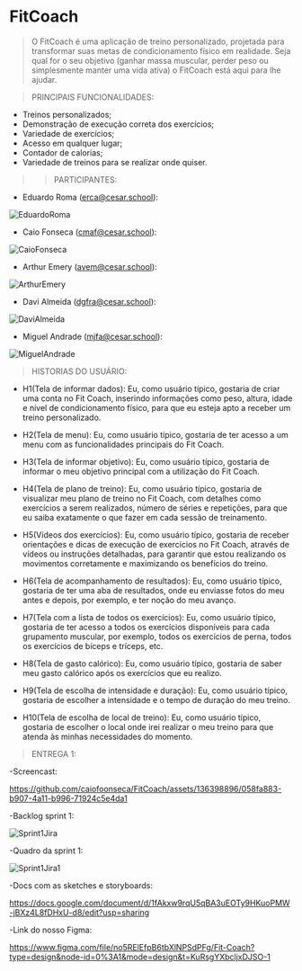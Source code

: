 # FitCoach
> O FitCoach é uma aplicação de treino personalizado, projetada para transformar suas metas de condicionamento físico em realidade. Seja qual for o seu objetivo (ganhar massa muscular, perder peso ou simplesmente manter uma vida ativa) o FitCoach está aqui para lhe ajudar.

>PRINCIPAIS FUNCIONALIDADES:
- Treinos personalizados;
- Demonstração de execução correta dos exercícios;
- Variedade de exercícios;
- Acesso em qualquer lugar;
- Contador de calorias;
- Variedade de treinos para se realizar onde quiser.

>> PARTICIPANTES:

- Eduardo Roma (erca@cesar.school):

![EduardoRoma](https://github.com/caiofoonseca/FitCoach/assets/136398896/96741940-8408-4a4c-ae39-78dbde0b498e)

- Caio Fonseca (cmaf@cesar.school):

![CaioFonseca](https://github.com/caiofoonseca/FitCoach/assets/136398896/f9e348b8-78c1-40ba-a3df-a8d0b5632bdf)

- Arthur Emery (avem@cesar.school):

![ArthurEmery](https://github.com/caiofoonseca/FitCoach/assets/136398896/61efd1c3-1880-4ebe-b61e-4801b1951924)

- Davi Almeida (dgfra@cesar.school):

![DaviAlmeida](https://github.com/caiofoonseca/FitCoach/assets/136398896/2b578c6c-760b-44c1-8aae-9b84b485b409)

- Miguel Andrade (mjfa@cesar.school):

![MiguelAndrade](https://github.com/caiofoonseca/FitCoach/assets/136398896/ec2d709f-ca85-4230-9143-79c81f70c55d)

> HISTORIAS DO USUÁRIO:

- H1(Tela de informar dados): Eu, como usuário típico, gostaria de criar uma conta no Fit Coach, inserindo informações como peso, altura, idade e nível de condicionamento físico, para que eu esteja apto a receber um treino personalizado.

- H2(Tela de menu): Eu, como usuário típico, gostaria de ter acesso a um menu com as funcionalidades principais do Fit Coach.

- H3(Tela de informar objetivo): Eu, como usuário típico, gostaria de informar o meu objetivo principal com a utilização do Fit Coach.

- H4(Tela de plano de treino): Eu, como usuário típico, gostaria de visualizar meu plano de treino no Fit Coach, com detalhes como exercícios a serem realizados, número de séries e repetições, para que eu saiba exatamente o que fazer em cada sessão de treinamento.

- H5(Vídeos dos exercícios): Eu, como usuário típico, gostaria de receber orientações e dicas de execução de exercícios no Fit Coach, através de vídeos ou instruções detalhadas, para garantir que estou realizando os movimentos corretamente e maximizando os benefícios do treino.

- H6(Tela de acompanhamento de resultados): Eu, como usuário típico, gostaria de ter uma aba de resultados, onde eu enviasse fotos do meu antes e depois, por exemplo, e ter noção do meu avanço.

- H7(Tela com a lista de todos os exercícios): Eu, como usuário típico, gostaria de ter acesso a todos os exercícios disponíveis para cada grupamento muscular, por exemplo, todos os exercícios de perna, todos os exercícios de bíceps e tríceps, etc.

- H8(Tela de gasto calórico): Eu, como usuário típico, gostaria de saber meu gasto calórico após os exercícios que eu realizo.

- H9(Tela de escolha de intensidade e duração): Eu, como usuário típico, gostaria de escolher a intensidade e o tempo de duração do meu treino.

- H10(Tela de escolha de local de treino): Eu, como usuário típico, gostaria de escolher o local onde irei realizar o meu treino para que atenda às minhas necessidades do momento.


> ENTREGA 1:

-Screencast:

https://github.com/caiofoonseca/FitCoach/assets/136398896/058fa883-b907-4a11-b996-71924c5e4da1

-Backlog sprint 1:

![Sprint1Jira](https://github.com/caiofoonseca/FitCoach/assets/136398896/99c9c7d9-f53a-44e9-a87e-e9c2c509059d)

-Quadro da sprint 1:

![Sprint1Jira1](https://github.com/caiofoonseca/FitCoach/assets/136398896/fcd92cfe-2061-42c2-bee2-de195116f076)

-Docs com as sketches e storyboards:

https://docs.google.com/document/d/1fAkxw9rqU5qBA3uEOTy9HKuoPMW-jBXz4L8fDHxU-d8/edit?usp=sharing

-Link do nosso Figma:

https://www.figma.com/file/no5RElEfpB6tbXlNPSdPFg/Fit-Coach?type=design&node-id=0%3A1&mode=design&t=KuRsgYXbcljxDJSO-1
